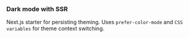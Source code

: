 ### Dark mode with SSR

Next.js starter for persisting theming. Uses `prefer-color-mode` and `CSS variables` for theme context switching.
